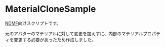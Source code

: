 # MaterialCloneSample
 [NDMF](https://ndmf.nadena.dev/)向けスクリプトです。

 元のアバターのマテリアルに対して変更を加えずに、内部のマテリアルプロパティを変更する必要があったため作成しました。
